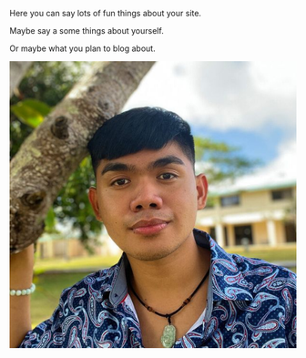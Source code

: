 Here you can say lots of fun things about your site.

Maybe say a some things about yourself.

Or maybe what you plan to blog about.

![PhotofromGuam](assets/PhotogromGuam.jpeg)
